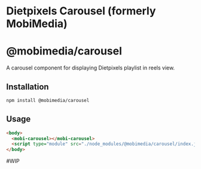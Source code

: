 # Dietpixels Carousel (formerly MobiMedia)

# @mobimedia/carousel

A carousel component for displaying Dietpixels playlist in reels view.

## Installation

```bash
npm install @mobimedia/carousel
```

## Usage

```html
<body>
  <mobi-carousel></mobi-carousel>
  <script type="module" src="./node_modules/@mobimedia/carousel/index.js"></script>
</body>
```
#WIP
